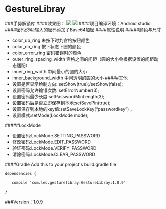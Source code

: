 # GestureLibray
###手势解锁库
####效果图：
![](http://7xkj5q.com1.z0.glb.clouddn.com/16-4-10/55183879.jpg)
![](http://7xkj5q.com1.z0.glb.clouddn.com/16-4-10/87889841.jpg)
####项目编译环境：Android studio
####密码说明:输入的密码添加了Base64加密
####属性说明
#####颜色与尺寸
* color_up_ring 未按下时九宫格按钮颜色
* color_on_ring 按下状态下圈的颜色
* color_error_ring 密码错误时的颜色
* outer_ring_spacing_width 宫格之间的间距（圆的大小会根据设置的间距动态适配）
* inner_ring_width 中间最小的圆的大小
* inner_background_width 中间透明的圆的大小
#####其他
* 设置是否显示绘制方向: setShow(true);/setShow(false);
* 设置密码允许输错次数: setErrorNumber(3);
* 设置密码最少长度:setPasswordMinLength(3);
* 设置密码后是否立即保存到本地:setSavePin(true);
* 设置保存到本地的key值:setSaveLockKey(“passwordkey”)；
* 设置模式:setMode(LockMode mode);

#####LockMode
* 设置密码:LockMode.SETTING_PASSWORD
* 修改密码:LockMode.EDIT_PASSWORD
* 验证密码:LockMode.VERIFY_PASSWORD
* 清除密码:LockMode.CLEAR_PASSWORD

####Gradle
Add this to your project's build.gradle file
```xml
dependencies {

   compile 'com.leo.gesturelibray:GestureLibray:1.0.9'

}
```
###Version：1.0.9


